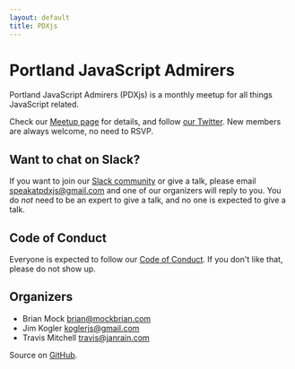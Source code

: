 ```yaml
---
layout: default
title: PDXjs
---
```


# Portland JavaScript Admirers

Portland JavaScript Admirers (PDXjs) is a monthly meetup for all things JavaScript related.

Check our [Meetup page][1] for details, and follow [our Twitter][2]. New members are always welcome, no need to RSVP.

## Want to chat on Slack?

If you want to join our [Slack community][3] or give a talk, please email <speakatpdxjs@gmail.com> and one of our organizers will reply to you. You do *not* need to be an expert to give a talk, and no one is expected to give a talk.

## Code of Conduct

Everyone is expected to follow our [Code of Conduct][5]. If you don't like that, please do not show up.

## Organizers

* Brian Mock <brian@mockbrian.com>
* Jim Kogler <koglerjs@gmail.com>
* Travis Mitchell <travis@janrain.com>

Source on [GitHub][4].

[1]: http://www.meetup.com/Portland-JavaScript-Admirers/
[2]: https://twitter.com/pdxjs
[3]: https://pdxjs.slack.com/
[4]: https://github.com/pdxjs/pdxjs.github.com
[5]: code-of-conduct
